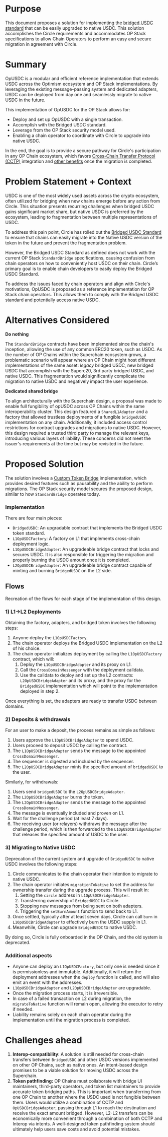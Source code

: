 # Purpose

This document proposes a solution for implementing the [bridged USDC standard](https://www.circle.com/blog/bridged-usdc-standard) that can be easily upgraded to native USDC. This solution accomplishes the Circle requirements and accommodates OP Stack specifications to allow Chain Operators to perform an easy and secure migration in agreement with Circle.

# Summary

OpUSDC is a modular and efficient reference implementation that extends USDC across the Optimism ecosystem and OP Stack implementations. By leveraging the existing message-passing system and dedicated adapters, USDC can be deployed from day one and seamlessly migrate to native USDC in the future.

This implementation of OpUSDC for the OP Stack allows for:

- Deploy and set up OpUSDC with a single transaction.
- Accomplish with the Bridged USDC standard.
- Leverage from the OP Stack security model used.
- Enabling a chain operator to coordinate with Circle to upgrade into native USDC.

In the end, the goal is to provide a secure pathway for Circle's participation in any OP Chain ecosystem, which favors [Cross-Chain Transfer Protocol (CCTP)](https://developers.circle.com/stablecoins/docs/cctp-getting-started) integration and [other benefits](https://www.circle.com/blog/bridged-usdc-standard) once the migration is completed.

# Problem Statement + Context

USDC is one of the most widely used assets across the crypto ecosystem, often utilized for bridging when new chains emerge before any action from Circle. This situation presents recurring challenges when bridged USDC gains significant market share, but native USDC is preferred by the ecosystem, leading to fragmentation between multiple representations of USDC.

To address this pain point, Circle has rolled out the [Bridged USDC Standard](https://www.circle.com/blog/bridged-usdc-standard) to ensure that chains can easily migrate into the Native USDC version of the token in the future and prevent the fragmentation problem.

However, the Bridged USDC Standard as defined does not work with the current OP Stack `StandardBridge` specifications, causing confusion from chain operators on how to conveniently host USDC on their chain. Circle’s primary goal is to enable chain developers to easily deploy the Bridged USDC Standard. 

To address the issues faced by chain operators and align with Circle's motivations, OpUSDC is proposed as a reference implementation for OP Stack chain operators. This allows them to comply with the Bridged USDC standard and potentially access native USDC.

# Alternatives Considered

**Do nothing**

The `StandardBridge` contracts have been implemented since the chain's inception, allowing the use of any common ERC20 token, such as USDC. As the number of OP Chains within the Superchain ecosystem grows, a problematic scenario will appear where an OP Chain might host different implementations of the same asset: *legacy* bridged USDC, new bridged USDC that accomplish with the Superc20, 3rd party bridged USDC, and native USDC. This fragmentation would significantly complicate the migration to native USDC and negatively impact the user experience.

**Dedicated shared bridge**

To align architecturally with the Superchain design, a proposal was made to enable full fungibility of opUSDC across OP Chains within the same interoperability cluster. This design featured a `SharedL1Adapter` and a factory that allowed trustless deployments of a fungible `bridgedUSDC` implementation on any chain. Additionally, it included access control restrictions for contract upgrades and migrations to native USDC. However, this design required a trusted third party to manage the relevant keys, introducing various layers of liability. These concerns did not meet the issuer's requirements at the time but may be revisited in the future.

# Proposed Solution

The solution involves a [Custom Token Bridge](https://docs.optimism.io/builders/app-developers/bridging/custom-bridge) implementation, which provides desired features such as pausability and the ability to perform migrations. The OP Stack security model secures the proposed design, similar to how `StandardBridge` operates today.

### Implementation

There are four main pieces:

- `BridgedUSDC`: An upgradable contract that implements the Bridged USDC token standard.
- `L1OpUSDCFactory`: A factory on L1 that implements cross-chain deployment logic.
- `L1OpUSDCBridgeAdapter`: An upgradeable bridge contract that locks and secures USDC. It is also responsible for triggering the migration and properly burning the USDC amount once it is completed.
- `L2OpUSDCBridgeAdapter`: An upgradeable bridge contract capable of minting and burning `BridgedUSDC` on the L2 side.

## Flows

Recreation of the flows for each stage of the implementation of this design.

### 1) L1→L2 Deployments

Obtaining the factory, adapters, and bridged token involves the following steps:

1. Anyone deploy the `L1OpUSDCFactory`.
2. The chain operator deploys the Bridged USDC implementation on the L2 of his choice.
3. The chain operator initializes deployment by calling the  `L1OpUSDCFactory` contract, which will:
    1. Deploy the `L1OpUSDCBridgeAdapter` and its proxy on L1.
    2. Call the `CrossDomainMessenger` with the deployment calldata.
    3. Use the calldata to deploy and set up the L2 contracts: `L2OpUSDCBridgeAdapter` and its proxy, and the proxy for the `BridgedUSDC` implementation which will point to the implementation deployed in step 2.

Once everything is set, the adapters are ready to transfer USDC between domains.

### 2) Deposits & withdrawals

For an user to make a deposit, the process remains as simple as follows:

1. Users approve the `L1OpUSDCBridgeAdapter` to spend USDC.
2. Users proceed to deposit USDC by calling the contract.
3. The `L1OpUSDCBridgeAdapter` sends the message to the appointed `CrossDomainMessenger`.
4. The sequencer is digested and included by the sequencer.
5. The `L2OpUSDCBridgeAdapter` mints the specified amount of `bridgedUSDC` to the user.

Similarly, for withdrawals:

1. Users send `bridgedUSDC` to the `L2OpUSDCBridgeAdapter`.
2. The `L2OpUSDCBridgeAdapter` burns the token.
3. The `L2OpUSDCBridgeAdapter` sends the message to the appointed `CrossDomainMessenger`.
4. The message is eventually included and proven on L1.
5. Wait for the challenge period (at least 7 days).
6. The receiving user (or relayers) withdraws the message after the challenge period, which is then forwarded to the `L1OpUSDCBridgeAdapter` that releases the specified amount of USDC to the user.

### 3) Migrating to Native USDC

Deprecation of the current system and upgrade of `BridgedUSDC` to native USDC involves the following steps:

1. Circle communicates to the chain operator their intention to migrate to native USDC.
2. The chain operator initiates `migrationToNative` to set the address for ownership transfer during the upgrade process. This will result in:
    1. Setting the `circle` address in `L1OpUSDCBridgeAdapter`.
    2. Transferring ownership of `BridgedUSDC` to Circle.
    3. Stopping new messages from being sent on both adapters.
    4. Triggering the `setBurnAmount` function to send back to L1. 
3. Once settled, typically after at least seven days, Circle can call `burn` in `L1OpUSDCBridgeAdapter` to effectively burn the USDC supply in L1.
4. Meanwhile, Circle can upgrade `BridgedUSDC` to native USDC.

By doing so, Circle is fully onboarded in the OP Chain, and the old system is deprecated.

### **Additional aspects**

- Anyone can deploy an `L1OpUSDCFactory`, but only one is needed since it is permissionless and immutable. Additionally, it will return the deployment addresses when the `deploy` function is called, and will also emit an event with the addresses.
- `L1OpUSDCBridgeAdapter` and `L2OpUSDCBridgeAdapter` are upgradable.
- Once the migration process starts, it is irreversible.
- In case of a failed transaction on L2 during migration, the `migrateToNative` function will remain open, allowing the executor to retry if needed.
- Liability remains solely on each chain operator during the implementation until the migration process is completed.

# Challenges ahead

1. **Interop-compatibility**: A solution is still needed for cross-chain transfers between `BridgedUSDC` and other USDC versions implemented on other OP Chains, such as native ones. An intent-based design promises to be a viable solution for moving USDC across the Superchain.
2. **Token pathfinding:** OP Chains must collaborate with bridge UI maintainers, third-party operators, and token list maintainers to provide accurate token bridging paths. This is important when transferring from one OP Chain to another where the USDC used is not fungible between them. Users would utilize a combination of CCTP and `OpUSDCBridgeAdapter`, passing through L1 to reach the destination and receive the exact amount bridged. However, L2-L2 transfers can be economically more convenient through a combination of both CCTP and Interop via intents. A well-designed token pathfinding system should ultimately help users save costs and avoid potential mistakes.